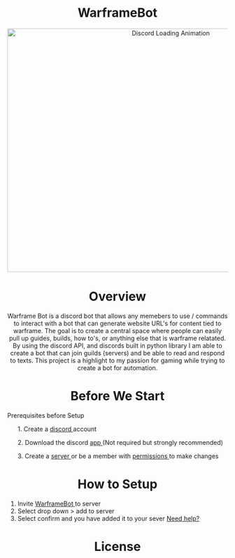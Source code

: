 <div id="header" align="center">
  <h1>WarframeBot</h1>
</div>

<div class="media-content" align="center" style="--largest-width: 1200px;">
<img alt="Discord Loading Animation" width="732" height="558" data-id="16641455" data-animated-url="https://cdn.dribbble.com/users/5242374/screenshots/16641455/media/0a74ea6b1d505b316ced8be139175fc3.gif" skip_resize="true" srcset="https://cdn.dribbble.com/users/5242374/screenshots/16641455/media/0a74ea6b1d505b316ced8be139175fc3.gif 320w, https://cdn.dribbble.com/users/5242374/screenshots/16641455/media/0a74ea6b1d505b316ced8be139175fc3.gif 400w, https://cdn.dribbble.com/users/5242374/screenshots/16641455/media/0a74ea6b1d505b316ced8be139175fc3.gif 450w, https://cdn.dribbble.com/users/5242374/screenshots/16641455/media/0a74ea6b1d505b316ced8be139175fc3.gif 640w, https://cdn.dribbble.com/users/5242374/screenshots/16641455/media/0a74ea6b1d505b316ced8be139175fc3.gif 700w, https://cdn.dribbble.com/users/5242374/screenshots/16641455/media/0a74ea6b1d505b316ced8be139175fc3.gif 800w, https://cdn.dribbble.com/users/5242374/screenshots/16641455/media/0a74ea6b1d505b316ced8be139175fc3.gif 840w, https://cdn.dribbble.com/users/5242374/screenshots/16641455/media/0a74ea6b1d505b316ced8be139175fc3.gif 1000w, https://cdn.dribbble.com/users/5242374/screenshots/16641455/media/0a74ea6b1d505b316ced8be139175fc3.gif 1200w, https://cdn.dribbble.com/users/5242374/screenshots/16641455/media/0a74ea6b1d505b316ced8be139175fc3.gif 768w, https://cdn.dribbble.com/users/5242374/screenshots/16641455/media/0a74ea6b1d505b316ced8be139175fc3.gif 1600w" sizes="(max-width: 919px) 100vw, max(768px, 98vh)" src="https://cdn.dribbble.com/users/5242374/screenshots/16641455/media/0a74ea6b1d505b316ced8be139175fc3.gif">
</div>

<div align="center">
  <h1>Overview</h1>
  <p>Warframe Bot is a discord bot that allows any memebers to use / commands to interact with a bot that can generate website URL's for content tied to warframe. The goal is to create a central space where people can easily pull up guides, builds, how to's, or anything else that is warframe relatated. By using the discord API, and discords built in python library I am able to create a bot that can join guilds (servers) and be able to read and respond to texts. This project is a highlight to my passion for gaming while trying to create a bot for automation. </p>
</div>

<div align="center">
  <h1>Before We Start</h1>
</div>
  <p> 
    Prerequisites before Setup
    <ol> 1. Create a <a href="https://support.discord.com/hc/en-us/articles/360033931551-Getting-Started"> discord </a> account </ol>
    <ol> 2. Download the discord <a href="https://discord.com/download"> app </a> (Not required but strongly recommended)</ol>
    <ol> 3. Create a <a href="https://discord.com/download"> server </a> or be a member with <a href="https://www.businessinsider.com/guides/tech/how-to-add-a-bot-to-discord#:~:text=You%20must%20be%20an%20administrator,1."> permissions </a> to make changes</ol>
  </p>

<div align="center">
  <h1>How to Setup</h1>
</div>

1. Invite <a href="https://discord.com/oauth2/authorize?client_id=1214415155870302240"> WarframeBot </a> to server 
2. Select drop down > add to server
3. Select confirm and you have added it to your sever
<a href="https://beebom.com/how-add-bots-discord-server/"> Need help? </a>

<div align="center">
  <h1>License</h1>
  <p></p>
</div>
